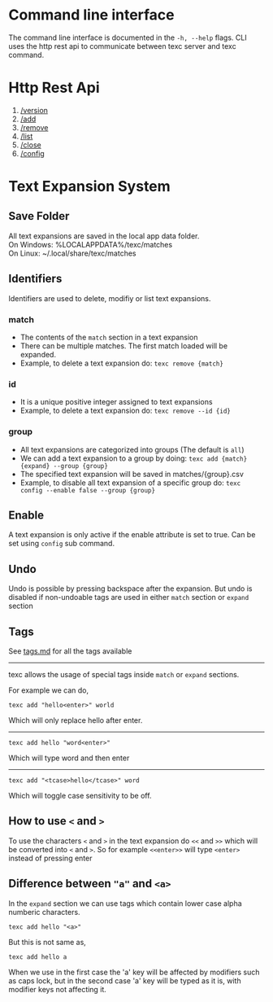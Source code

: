 # Command line interface

The command line interface is documented in the `-h, --help` flags. CLI uses the http rest api to communicate between texc server and texc command. 

# Http Rest Api

1. [/version](./api/version.md)
2. [/add](./api/add.md)
3. [/remove](./api/remove.md)
4. [/list](./api/list.md)
5. [/close](./api/close.md)
6. [/config](./api/config.md)

# Text Expansion System

## Save Folder

All text expansions are saved in the local app data folder.  
On Windows: %LOCALAPPDATA%/texc/matches  
On Linux: ~/.local/share/texc/matches

## Identifiers

Identifiers are used to delete, modifiy or list text expansions. 

### match
- The contents of the `match` section in a text expansion
- There can be multiple matches. The first match loaded will be expanded.
- Example, to delete a text expansion do: `texc remove {match}` 

### id
- It is a unique positive integer assigned to text expansions
- Example, to delete a text expansion do: `texc remove --id {id}` 

### group
- All text expansions are categorized into groups (The default is `all`)
- We can add a text expansion to a group by doing: `texc add {match} {expand} --group {group}`
- The specified text expansion will be saved in matches/{group}.csv
- Example, to disable all text expansion of a specific group do: `texc config --enable false --group {group}` 

## Enable

A text expansion is only active if the enable attribute is set to true. Can be set using `config` sub command.

## Undo

Undo is possible by pressing backspace after the expansion. But undo is disabled if non-undoable tags are used in either `match` section or `expand` section

## Tags

See [tags.md](tags.md) for all the tags available
<hr>

texc allows the usage of special tags inside `match` or `expand` sections.

For example we can do,
```
texc add "hello<enter>" world
```
Which will only replace hello after enter.<hr>

```
texc add hello "word<enter>"
```
Which will type word and then enter<hr>

```
texc add "<tcase>hello</tcase>" word
```
Which will toggle case sensitivity to be off.  

## How to use `<` and `>`
To use the characters `<` and `>` in the text expansion do `<<` and `>>` which will be converted into `<` and `>`. So for example `<<enter>>` will type `<enter>` instead of pressing enter 

## Difference between `"a"` and `<a>`
In the `expand` section we can use tags which contain lower case alpha numberic characters.  

```
texc add hello "<a>"
```
But this is not same as,
```
texc add hello a
```  
When we use in the first case the 'a' key will be affected by modifiers such as caps lock, but in the second case 'a' key will be typed as it is, with modifier keys not affecting it.
